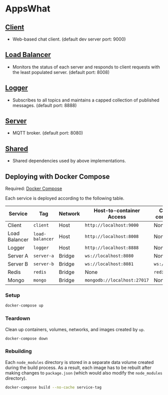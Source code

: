# AppsWhat

## [Client](client)
- Web-based chat client. (default dev server port: 9000)

## [Load Balancer](load-balancer)
- Monitors the status of each server and responds to client requests with the least populated server. (default port: 8008)

## [Logger](logger)
- Subscribes to all topics and maintains a capped collection of published messages. (default port: 8888)

## [Server](server)
- MQTT broker. (default port: 8080)

## [Shared](shared)
- Shared dependencies used by above implementations.

## Deploying with Docker Compose

Required: [Docker Compose](https://docs.docker.com/compose/install/)

Each service is deployed according to the following table.

| Service       | Tag             | Network | Host-to-container Access    | Container-to-container Access |
| ------------- | --------------- | ------- | --------------------------- | ----------------------------- |
| Client        | `client`        | Host    | `http://localhost:9000`     | None                          |
| Load Balancer | `load-balancer` | Host    | `http://localhost:8008`     | None                          |
| Logger        | `logger`        | Host    | `http://localhost:8888`     | None                          |
| Server A      | `server-a`      | Bridge  | `ws://localhost:8080`       | None                          |
| Server B      | `server-b`      | Bridge  | `ws://localhost:8081`       | `ws://server-b:8080`          |
| Redis         | `redis`         | Bridge  | None                        | `redis://redis:6379`          |
| Mongo         | `mongo`         | Bridge  | `mongodb://localhost:27017` | None                          |

### Setup

```sh
docker-compose up
```

### Teardown

Clean up containers, volumes, networks, and images created by `up`.

```sh
docker-compose down
```

### Rebuilding

Each `node_modules` directory is stored in a separate data volume created during the build process.
As a result, each image has to be rebuilt after making changes to `package.json` (which would also modify the `node_modules` directory).

```sh
docker-compose build --no-cache service-tag
```
